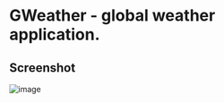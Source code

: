 # GWeather - global weather application.

## Screenshot

![image](https://github.com/MatyilaSango/gw/assets/60422984/2cc218a9-170f-42e7-a23f-11eaa0034574)